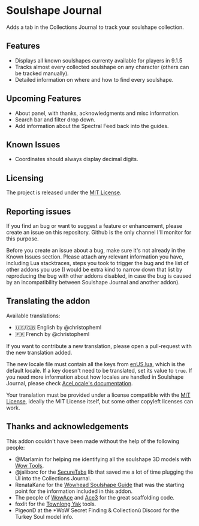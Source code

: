 # Soulshape Journal

Adds a tab in the Collections Journal to track your soulshape collection.

## Features

* Displays all known soulshapes currenty available for players in 9.1.5
* Tracks almost every collected soulshape on any character (others can be tracked manually).
* Detailed information on where and how to find every soulshape.

## Upcoming Features

* About panel, with thanks, acknowledgments and misc information.
* Search bar and filter drop down.
* Add information about the Spectral Feed back into the guides.

## Known Issues

* Coordinates should always display decimal digits.

## Licensing

The project is released under the [MIT License](LICENSE.txt).

## Reporting issues

If you find an bug or want to suggest a feature or enhancement, please create an issue on this repository. Github is the only channel I'll monitor for this purpose. 

Before you create an issue about a bug, make sure it's not already in the Known Issues section. Please attach any relevant information you have, including Lua stacktraces, steps you took to trigger the bug and the list of other addons you use (I would be extra kind to narrow down that list by reproducing the bug with other addons disabled, in case the bug is caused by an incompatibility between Soulshape Journal and another addon).

## Translating the addon

Available translations:

* :us:/:uk: English by @christopheml
* :fr: French by @christopheml

If you want to contribute a new translation, please open a pull-request with the new translation added. 

The new locale file must contain all the keys from [enUS.lua](Localization/enUS.lua), which is the default locale. If a key doesn't need to be translated, set its value to `true`. If you need more information about how locales are handled in Soulshape Journal, please check [AceLocale's documentation](https://www.wowace.com/projects/ace3/pages/api/ace-locale-3-0?comment=1).

Your translation must be provided under a license compatible with the [MIT License](LICENSE.txt), ideally the MIT License itself, but some other copyleft licenses can work.

## Thanks and acknowledgements

This addon couldn't have been made without the help of the following people: 

* @Marlamin for helping me identifying all the soulshape 3D models with [Wow Tools](https://wow.tools/).
* @jaliborc for the [SecureTabs](https://github.com/Jaliborc/SecureTabs-2.0) lib that saved me a lot of time plugging the UI into the Collections Journal.
* RenataKane for the [Wowhead Soulshape Guide](https://fr.wowhead.com/guides/soulshapes-night-fae-covenant) that was the starting point for the information included in this addon.
* The people of [WowAce](https://www.wowace.com/) and [Ace3](https://www.wowace.com/projects/ace3) for the great scaffolding code.
* foxlit for the [Townlong Yak](https://www.townlong-yak.com/) tools.
* PigeonD at the *WoW Secret Finding & Collectionù Discord for the Turkey Soul model info.
